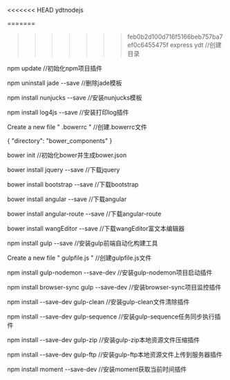 <<<<<<< HEAD
ydtnodejs

=======
>>>>>>> feb0b2d100d716f5166beb757ba7ef0c6455475f
express ydt                                 //创建目录

npm update                                  //初始化npm项目插件       

npm uninstall jade --save                   //删除jade模板      

npm install nunjucks --save                 //安装nunjucks模板          

npm install log4js --save                   //安装打印log插件              

Create a new file " .bowerrc "              //创建.bowerrc文件

{
    "directory": "bower_components"
}

bower init                                  //初始化bower并生成bower.json        

bower install jquery --save                 //下载jquery

bower install bootstrap --save              //下载bootstrap

bower install angular --save                //下载angular

bower install angular-route --save          //下载angular-route

bower install wangEditor --save            //下载wangEditor富文本编辑器

npm install gulp --save                     //安装gulp前端自动化构建工具

Create a new file " gulpfile.js "           //创建gulpfile.js文件

npm install gulp-nodemon --save-dev         //安装gulp-nodemon项目启动插件

npm install browser-sync gulp --save-dev    //安装browser-sync项目监控插件

npm install --save-dev gulp-clean           //安装gulp-clean文件清除插件

npm install --save-dev gulp-sequence        //安装gulp-sequence任务同步执行插件

npm install --save-dev gulp-zip             //安装gulp-zip本地资源文件压缩插件

npm install --save-dev gulp-ftp             //安装gulp-ftp本地资源文件上传到服务器插件

npm install moment --save-dev               //安装moment获取当前时间插件
